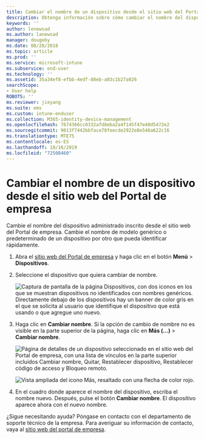 ```yaml
---
title: Cambiar el nombre de un dispositivo desde el sitio web del Portal de empresa
description: Obtenga información sobre cómo cambiar el nombre del dispositivo desde el sitio web del Portal de empresa.
keywords: ''
author: lenewsad
ms.author: lanewsad
manager: dougeby
ms.date: 08/28/2018
ms.topic: article
ms.prod: ''
ms.service: microsoft-intune
ms.subservice: end-user
ms.technology: ''
ms.assetid: 35a34ef8-efbb-4edf-88eb-a03c1b27a026
searchScope:
- User help
ROBOTS: ''
ms.reviewer: jieyang
ms.suite: ems
ms.custom: intune-enduser
ms.collection: M365-identity-device-management
ms.openlocfilehash: 7674366cc0332afd8eba2a4f145f47e40d5472e2
ms.sourcegitcommit: 9013f7442bbface78feecde2922e8e546a622c16
ms.translationtype: MTE75
ms.contentlocale: es-ES
ms.lasthandoff: 10/16/2019
ms.locfileid: "72508460"
---
```

# <a name="rename-your-device-from-the-company-portal-website"></a>Cambiar el nombre de un dispositivo desde el sitio web del Portal de empresa

Cambie el nombre del dispositivo administrado inscrito desde el sitio web del Portal de empresa. Cambie el nombre de modelo genérico o predeterminado de un dispositivo por otro que pueda identificar rápidamente.

1. Abra el [sitio web del Portal de empresa](https://portal.manage.microsoft.com) y haga clic en el botón __Menú__ > __Dispositivos__.  

2. Seleccione el dispositivo que quiera cambiar de nombre.

    ![Captura de pantalla de la página Dispositivos, con dos iconos en los que se muestran dispositivos no identificados con nombres genéricos. Directamente debajo de los dispositivos hay un banner de color gris en el que se solicita al usuario que identifique el dispositivo que está usando o que agregue uno nuevo.](./media/rename-reset-device-step2-1808.png)   

3. Haga clic en **Cambiar nombre**. Si la opción de cambio de nombre no es visible en la parte superior de la página, haga clic en **Más (...)**  > **Cambiar nombre**.   

   ![Página de detalles de un dispositivo seleccionado en el sitio web del Portal de empresa, con una lista de vínculos en la parte superior incluidos Cambiar nombre, Quitar, Restablecer dispositivo, Restablecer código de acceso y Bloqueo remoto. ](./media/rename-reset-device-1808.png)   

    ![Vista ampliada del icono Más, resaltado con una flecha de color rojo.](./media/rename-reset-device-step3-more-1808.png)  

4. En el cuadro donde aparece el nombre del dispositivo, escriba el nombre nuevo. Después, pulse el botón **Cambiar nombre**. El dispositivo aparece ahora con el nuevo nombre.  

¿Sigue necesitando ayuda? Póngase en contacto con el departamento de soporte técnico de la empresa. Para averiguar su información de contacto, vaya al [sitio web del portal de empresa](https://go.microsoft.com/fwlink/?linkid=2010980).  
